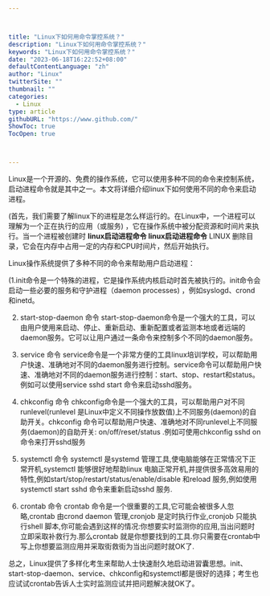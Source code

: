 ```yaml
---



title: "Linux下如何用命令掌控系统？"
description: "Linux下如何用命令掌控系统？"
keywords: "Linux下如何用命令掌控系统？"
date: "2023-06-18T16:22:52+08:00"
defaultContentLanguage: "zh"
author: "Linux"
twitterSite: ""
thumbnail: ""
categories:
  - Linux
type: article
githubURL: "https://www.github.com/"
ShowToc: true
TocOpen: true



---
```


Linux是一个开源的、免费的操作系统，它可以使用多种不同的命令来控制系统，启动进程命令就是其中之一。本文将详细介绍linux下如何使用不同的命令来启动进程。

(首先，我们需要了解linux下的进程是怎么样运行的。在Linux中，一个进程可以理解为一个正在执行的应用（或服务) ，它在操作系统中被分配资源和时间片来执行。当一个进程被创建时 **linux启动进程命令 linux启动进程命令** LINUX 删除目录，它会在内存中占用一定的内存和CPU时间片，然后开始执行。

Linux操作系统提供了多种不同的命令来帮助用户启动进程：

(1.init命令是一个特殊的进程，它是操作系统内核启动时首先被执行的。init命令会启动一些必要的服务和守护进程（daemon processes) ，例如syslogd、crond和inetd。

2. start-stop-daemon 命令 start-stop-daemon命令是一个强大的工具，可以由用户使用来启动、停止、重新启动、重新配置或者监测本地或者远端的daemon服务。它可以让用户通过一条命令来控制多个不同的daemon服务。

3. service 命令 service命令是一个非常方便的工具linux培训学校，可以帮助用户快速、准确地对不同的daemon服务进行控制。service命令可以帮助用户快速、准确地对不同的daemon服务进行控制：start、stop、restart和status。例如可以使用service sshd start 命令来启动sshd服务。

4. chkconfig 命令 chkconfig命令是一个强大的工具，可以帮助用户对不同runlevel(runlevel 是Linux中定义不同操作放数值)上不同服务(daemon)的自助开关。chkconfig 命令可以帮助用户快速、准确地对不同runlevel上不同服务(daemon)的自助开关: on/off/reset/status .例如可使用chkconfig sshd on 命令来打开sshd服务

5. systemctl 命令 systemctl 是systemd 管理工具,使电脑能够在正常情况下正常开机,systemctl 能够很好地帮助linux 电脑正常开机,并提供很多高效易用的特性,例如start/stop/restart/status/enable/disable 和reload 服务,例如使用systemctl start sshd 命令来重新启动sshd 服务.

6. crontab 命令 crontab 命令是一个很重要的工具,它可能会被很多人忽略,crontab 由crond daemon 管理,cronjob 是定时执行作业,cronjob 只能执行shell 脚本,你可能会遇到这样的情况:你想要实时监测你的应用,当出问题时立即采取补救行为.那么crontab 就是你想要找到的工具.你只需要在crontab中写上你想要监测应用并采取街救街为当出问题时就OK了.

总之，Linux提供了多样化考生来帮助人士快速耐久地启动进習囊思想。init、start-stop-daemon、service、chkconfig和systemctl都是很好的选择；考生也应试试crontab告诉人士实时监测应试并把问题解决就OK了。